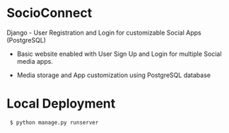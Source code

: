 # SocioConnect
Django - User Registration and Login for customizable Social Apps (PostgreSQL)

* Basic website enabled with User Sign Up and Login for multiple Social media apps.

* Media storage and App customization using PostgreSQL database




#  Local Deployment

     $ python manage.py runserver
    
              
     
